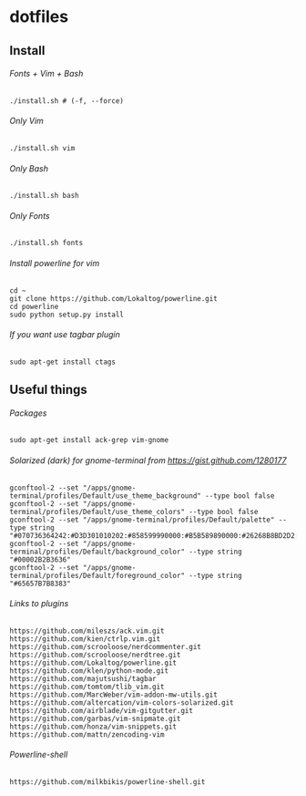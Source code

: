 dotfiles
========

Install
-------
###### Fonts + Vim + Bash
    ./install.sh # (-f, --force)

###### Only Vim
    ./install.sh vim

###### Only Bash
    ./install.sh bash

###### Only Fonts
    ./install.sh fonts

###### Install powerline for vim
    cd ~
    git clone https://github.com/Lokaltog/powerline.git
    cd powerline
    sudo python setup.py install

###### If you want use tagbar plugin
    sudo apt-get install ctags

Useful things
-------------

###### Packages
    sudo apt-get install ack-grep vim-gnome

###### Solarized (dark) for gnome-terminal from https://gist.github.com/1280177
    gconftool-2 --set "/apps/gnome-terminal/profiles/Default/use_theme_background" --type bool false
    gconftool-2 --set "/apps/gnome-terminal/profiles/Default/use_theme_colors" --type bool false
    gconftool-2 --set "/apps/gnome-terminal/profiles/Default/palette" --type string "#070736364242:#D3D301010202:#858599990000:#B5B589890000:#26268B8BD2D2:#D3D336368282:#2A2AA1A19898:#EEEEE8E8D5D5:#00002B2B3636:#CBCB4B4B1616:#58586E6E7575:#65657B7B8383:#838394949696:#6C6C7171C4C4:#9393A1A1A1A1:#FDFDF6F6E3E3"
    gconftool-2 --set "/apps/gnome-terminal/profiles/Default/background_color" --type string "#00002B2B3636"
    gconftool-2 --set "/apps/gnome-terminal/profiles/Default/foreground_color" --type string "#65657B7B8383"

###### Links to plugins
    https://github.com/mileszs/ack.vim.git
    https://github.com/kien/ctrlp.vim.git
    https://github.com/scrooloose/nerdcommenter.git
    https://github.com/scrooloose/nerdtree.git
    https://github.com/Lokaltog/powerline.git
    https://github.com/klen/python-mode.git
    https://github.com/majutsushi/tagbar
    https://github.com/tomtom/tlib_vim.git
    https://github.com/MarcWeber/vim-addon-mw-utils.git
    https://github.com/altercation/vim-colors-solarized.git
    https://github.com/airblade/vim-gitgutter.git
    https://github.com/garbas/vim-snipmate.git
    https://github.com/honza/vim-snippets.git
    https://github.com/mattn/zencoding-vim

###### Powerline-shell
    https://github.com/milkbikis/powerline-shell.git
